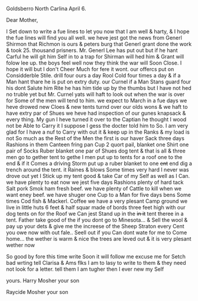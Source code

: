 Goldsberro North Carlina April 6.

Dear Mother,

I Set down to write a fue lines to let you now that I am well & harty, & I hope the fue lines will find you all well. we heve jest got the news from Generl Shirmon that Richmon is ours & peters burg that Generl grant done the work & took 25. thousand prisners. Mr. Generl Lee has put out but if he hant Carful he will git him Self in to a trap for Shirman will hed him & Grant will folow lee up. the boys feel well now they think the war will Soon Close. I hope it will but I don't Cheer Much for fere it wont. our offercs put on Considderble Stile. drill four ours a day Rool Cold four times a day & if a Man hant thare he is put on extry duty. our Curnel if a Man Stans guard four his dont Salute him Rite he has him tide up by the thumbs but I have not hed no truble yet but Mr. Curnel yats will haft to look out when the war is over for Some of the men will tend to him. we expect to March in a fue days we heve drowed new Cloes & new tents turnd over our olds wons & we haft to have extry par of Shues we heve had inspection of our gunes knapsack & every thing. My gun I heve turned it over to the Captian he thought I wood not be Able to Carry it I suppose I gess the docter told him to So. I am very glad for I have a nuf to Carry with out it & keep up in the Ranks & my load is not So much as the Rest of the Men  the first is our haver Sack three days Rashions in them Canteen fring pan Cup 2 quort pail, blanket one Shirt one pair of Socks Ruber blanket one par of Shues dog tent & that is all & three men go to gether tent to gethe I men put up to tents for a roof one to the end & if it Comes a driving Storm put up a ruber blanket to one ~~ent~~ end dig a trench around the tent. it Raines & blows Some times very hard I never was drove out yet I Stick up my tent good & take Car of my Self as well as I Can. we have plenty to eat now we jest five days Rashions plenty of hard tack Salt pork Smok ham fresh beef. we have plenty of Cattle to kill when we want eney beef. we have shuger one Cup to a Man for five days bens  Some times Cod fish & Mackerl. Coffee  we have a very plesant Camp ground we live in little huts 6 feet & half squar made of bords three feet high with our dog tents on for the Roof we Can jest Stand up in the ~~in it~~ tent theree in a tent. Father take good of the if you dont go to Minesota... & Sell the wool & pay up your dets & give me the increese of the Sheep  Straton every Cent you owe now with out fale.. Seell out if you Can dont wate for me to Come home... the wether is warm & nice the trees are leved out & it is very plesant wether now 

So good by fore this time  write Soon it will follow me excuse me for Setch bad wrting  tell Clarisa & Ams flks I am to lasy to write to them & they need not look for a letter. tell them I am tugher then I ever new my Self  

yours. Harry Mosher your son 

Raycide Mosher your son